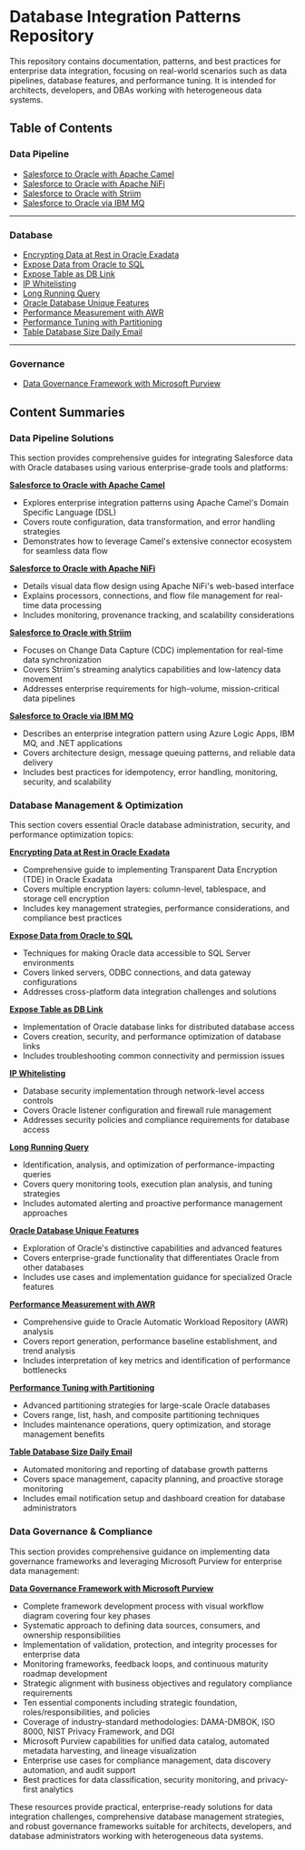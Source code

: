 # Database Integration Patterns Repository

This repository contains documentation, patterns, and best practices for enterprise data integration, focusing on real-world scenarios such as data pipelines, database features, and performance tuning. It is intended for architects, developers, and DBAs working with heterogeneous data systems.


## Table of Contents


### Data Pipeline
- [Salesforce to Oracle with Apache Camel](Data_Pipeline/apache_camel_route_dsl.md)
- [Salesforce to Oracle with Apache NiFi](Data_Pipeline/apache_nifi.md)
- [Salesforce to Oracle with Striim](Data_Pipeline/striim_salesforce_reader_cdc.md)
- [Salesforce to Oracle via IBM MQ](Data_Pipeline/IBM.md)

---

### Database
- [Encrypting Data at Rest in Oracle Exadata](Database/Encryption_Data_at_Rest.md)
- [Expose Data from Oracle to SQL](Database/Expose_data_oracle_to_sql.md)
- [Expose Table as DB Link](Database/Expose_table_as_db_link.md)
- [IP Whitelisting](Database/IP_Whitelisting.MD)
- [Long Running Query](Database/Long_Running_Query.MD)
- [Oracle Database Unique Features](Database/Oracle_Database_Unique_Features.md)
- [Performance Measurement with AWR](Database/Performance_measure_awr.md)
- [Performance Tuning with Partitioning](Database/Performance_tune_partition.md)
- [Table Database Size Daily Email](Database/Table_Database_Size_Daily_email.MD)

---

### Governance
- [Data Governance Framework with Microsoft Purview](Governance/Purview.md)

## Content Summaries

### Data Pipeline Solutions

This section provides comprehensive guides for integrating Salesforce data with Oracle databases using various enterprise-grade tools and platforms:

**[Salesforce to Oracle with Apache Camel](Data_Pipeline/apache_camel_route_dsl.md)**
- Explores enterprise integration patterns using Apache Camel's Domain Specific Language (DSL)
- Covers route configuration, data transformation, and error handling strategies
- Demonstrates how to leverage Camel's extensive connector ecosystem for seamless data flow

**[Salesforce to Oracle with Apache NiFi](Data_Pipeline/apache_nifi.md)**
- Details visual data flow design using Apache NiFi's web-based interface
- Explains processors, connections, and flow file management for real-time data processing
- Includes monitoring, provenance tracking, and scalability considerations

**[Salesforce to Oracle with Striim](Data_Pipeline/striim_salesforce_reader_cdc.md)**
- Focuses on Change Data Capture (CDC) implementation for real-time data synchronization
- Covers Striim's streaming analytics capabilities and low-latency data movement
- Addresses enterprise requirements for high-volume, mission-critical data pipelines

**[Salesforce to Oracle via IBM MQ](Data_Pipeline/IBM.md)**
- Describes an enterprise integration pattern using Azure Logic Apps, IBM MQ, and .NET applications
- Covers architecture design, message queuing patterns, and reliable data delivery
- Includes best practices for idempotency, error handling, monitoring, security, and scalability

### Database Management & Optimization

This section covers essential Oracle database administration, security, and performance optimization topics:

**[Encrypting Data at Rest in Oracle Exadata](Database/Encryption_Data_at_Rest.md)**
- Comprehensive guide to implementing Transparent Data Encryption (TDE) in Oracle Exadata
- Covers multiple encryption layers: column-level, tablespace, and storage cell encryption
- Includes key management strategies, performance considerations, and compliance best practices

**[Expose Data from Oracle to SQL](Database/Expose_data_oracle_to_sql.md)**
- Techniques for making Oracle data accessible to SQL Server environments
- Covers linked servers, ODBC connections, and data gateway configurations
- Addresses cross-platform data integration challenges and solutions

**[Expose Table as DB Link](Database/Expose_table_as_db_link.md)**
- Implementation of Oracle database links for distributed database access
- Covers creation, security, and performance optimization of database links
- Includes troubleshooting common connectivity and permission issues

**[IP Whitelisting](Database/IP_Whitelisting.MD)**
- Database security implementation through network-level access controls
- Covers Oracle listener configuration and firewall rule management
- Addresses security policies and compliance requirements for database access

**[Long Running Query](Database/Long_Running_Query.MD)**
- Identification, analysis, and optimization of performance-impacting queries
- Covers query monitoring tools, execution plan analysis, and tuning strategies
- Includes automated alerting and proactive performance management approaches

**[Oracle Database Unique Features](Database/Oracle_Database_Unique_Features.md)**
- Exploration of Oracle's distinctive capabilities and advanced features
- Covers enterprise-grade functionality that differentiates Oracle from other databases
- Includes use cases and implementation guidance for specialized Oracle features

**[Performance Measurement with AWR](Database/Performance_measure_awr.md)**
- Comprehensive guide to Oracle Automatic Workload Repository (AWR) analysis
- Covers report generation, performance baseline establishment, and trend analysis
- Includes interpretation of key metrics and identification of performance bottlenecks

**[Performance Tuning with Partitioning](Database/Performance_tune_partition.md)**
- Advanced partitioning strategies for large-scale Oracle databases
- Covers range, list, hash, and composite partitioning techniques
- Includes maintenance operations, query optimization, and storage management benefits

**[Table Database Size Daily Email](Database/Table_Database_Size_Daily_email.MD)**
- Automated monitoring and reporting of database growth patterns
- Covers space management, capacity planning, and proactive storage monitoring
- Includes email notification setup and dashboard creation for database administrators

### Data Governance & Compliance

This section provides comprehensive guidance on implementing data governance frameworks and leveraging Microsoft Purview for enterprise data management:

**[Data Governance Framework with Microsoft Purview](Governance/Purview.md)**
- Complete framework development process with visual workflow diagram covering four key phases
- Systematic approach to defining data sources, consumers, and ownership responsibilities
- Implementation of validation, protection, and integrity processes for enterprise data
- Monitoring frameworks, feedback loops, and continuous maturity roadmap development
- Strategic alignment with business objectives and regulatory compliance requirements
- Ten essential components including strategic foundation, roles/responsibilities, and policies
- Coverage of industry-standard methodologies: DAMA-DMBOK, ISO 8000, NIST Privacy Framework, and DGI
- Microsoft Purview capabilities for unified data catalog, automated metadata harvesting, and lineage visualization
- Enterprise use cases for compliance management, data discovery automation, and audit support
- Best practices for data classification, security monitoring, and privacy-first analytics

These resources provide practical, enterprise-ready solutions for data integration challenges, comprehensive database management strategies, and robust governance frameworks suitable for architects, developers, and database administrators working with heterogeneous data systems.

